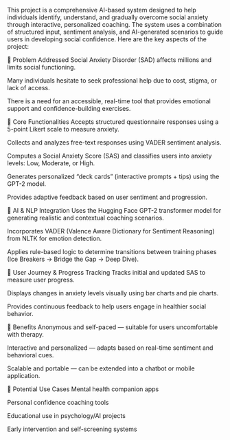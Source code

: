 This project is a comprehensive AI-based system designed to help individuals identify, understand, and gradually overcome social anxiety through interactive, personalized coaching. 
The system uses a combination of structured input, sentiment analysis, and AI-generated scenarios to guide users in developing social confidence. Here are the key aspects of the project:

🔹 Problem Addressed
Social Anxiety Disorder (SAD) affects millions and limits social functioning.

Many individuals hesitate to seek professional help due to cost, stigma, or lack of access.

There is a need for an accessible, real-time tool that provides emotional support and confidence-building exercises.

🔹 Core Functionalities
Accepts structured questionnaire responses using a 5-point Likert scale to measure anxiety.

Collects and analyzes free-text responses using VADER sentiment analysis.

Computes a Social Anxiety Score (SAS) and classifies users into anxiety levels: Low, Moderate, or High.

Generates personalized “deck cards” (interactive prompts + tips) using the GPT-2 model.

Provides adaptive feedback based on user sentiment and progression.

🔹 AI & NLP Integration
Uses the Hugging Face GPT-2 transformer model for generating realistic and contextual coaching scenarios.

Incorporates VADER (Valence Aware Dictionary for Sentiment Reasoning) from NLTK for emotion detection.

Applies rule-based logic to determine transitions between training phases (Ice Breakers → Bridge the Gap → Deep Dive).

🔹 User Journey & Progress Tracking
Tracks initial and updated SAS to measure user progress.

Displays changes in anxiety levels visually using bar charts and pie charts.

Provides continuous feedback to help users engage in healthier social behavior.

🔹 Benefits
Anonymous and self-paced — suitable for users uncomfortable with therapy.

Interactive and personalized — adapts based on real-time sentiment and behavioral cues.

Scalable and portable — can be extended into a chatbot or mobile application.

🔹 Potential Use Cases
Mental health companion apps

Personal confidence coaching tools

Educational use in psychology/AI projects

Early intervention and self-screening systems

